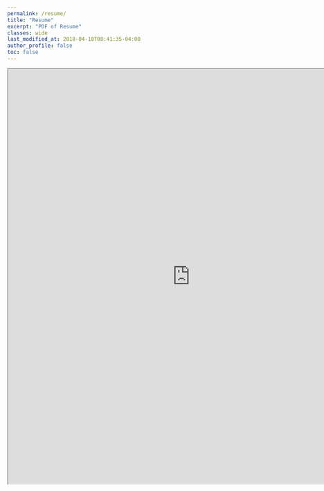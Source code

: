 ```yaml
---
permalink: /resume/
title: "Resume"
excerpt: "PDF of Resume"
classes: wide
last_modified_at: 2018-04-10T08:41:35-04:00
author_profile: false
toc: false
---
```


<iframe src="https://drive.google.com/file/d/1MAVIIY20J39WHjcOeJMABS5G1fc3zx4K/preview" width="840" height="960"></iframe>
